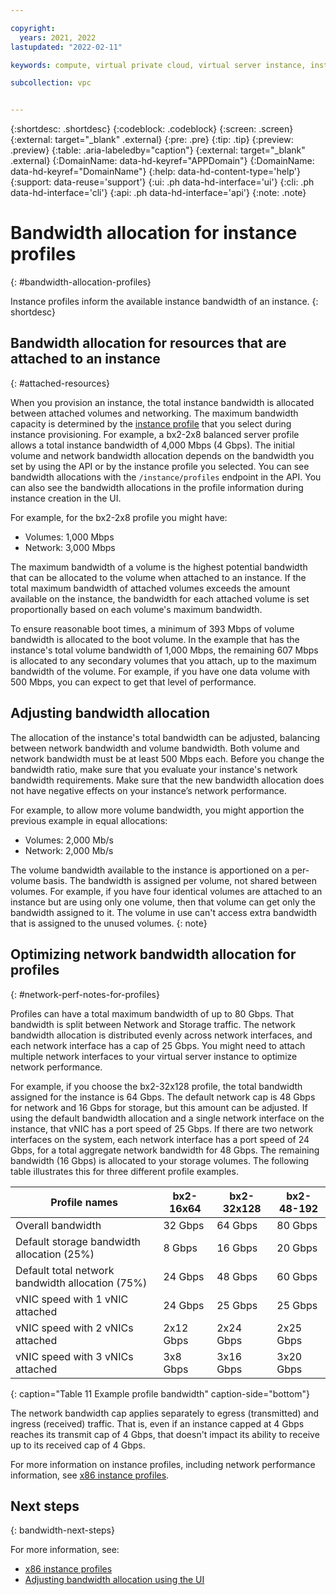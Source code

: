 ```yaml
---

copyright:
  years: 2021, 2022
lastupdated: "2022-02-11"

keywords: compute, virtual private cloud, virtual server instance, instance, bandwidth

subcollection: vpc


---
```


{:shortdesc: .shortdesc}
{:codeblock: .codeblock}
{:screen: .screen}
{:external: target="_blank" .external}
{:pre: .pre}
{:tip: .tip}
{:preview: .preview}
{:table: .aria-labeledby="caption"}
{:external: target="_blank" .external}
{:DomainName: data-hd-keyref="APPDomain"}
{:DomainName: data-hd-keyref="DomainName"}
{:help: data-hd-content-type='help'}
{:support: data-reuse='support'}
{:ui: .ph data-hd-interface='ui'}
{:cli: .ph data-hd-interface='cli'}
{:api: .ph data-hd-interface='api'}
{:note: .note}

# Bandwidth allocation for instance profiles
{: #bandwidth-allocation-profiles}

Instance profiles inform the available instance bandwidth of an instance.
{: shortdesc}

## Bandwidth allocation for resources that are attached to an instance
{: #attached-resources}

When you provision an instance, the total instance bandwidth is allocated between attached volumes and networking. The maximum bandwidth capacity is determined by the [instance profile](/docs/vpc?topic=vpc-profiles&interface=ui) that you select during instance provisioning. For example, a bx2-2x8 balanced server profile allows a total instance bandwidth of 4,000 Mbps (4 Gbps). The initial volume and network bandwidth allocation depends on the bandwidth you set by using the API or by the instance profile you selected. You can see bandwidth allocations with the `/instance/profiles` endpoint in the API. You can also see the bandwidth allocations in the profile information during instance creation in the UI.

For example, for the bx2-2x8 profile you might have:

* Volumes: 1,000 Mbps
* Network: 3,000 Mbps

The maximum bandwidth of a volume is the highest potential bandwidth that can be allocated to the volume when attached to an instance. If the total maximum bandwidth of attached volumes exceeds the amount available on the instance, the bandwidth for each attached volume is set proportionally based on each volume's maximum bandwidth.

To ensure reasonable boot times, a minimum of 393 Mbps of volume bandwidth is allocated to the boot volume. In the example that has the instance's total volume bandwidth of 1,000 Mbps, the remaining 607 Mbps is allocated to any secondary volumes that you attach, up to the maximum bandwidth of the volume. For example, if you have one data volume with 500 Mbps, you can expect to get that level of performance.

## Adjusting bandwidth allocation

The allocation of the instance's total bandwidth can be adjusted, balancing between network bandwidth and volume bandwidth. Both volume and network bandwidth must be at least 500 Mbps each. Before you change the bandwidth ratio, make sure that you evaluate your instance's network bandwidth requirements. Make sure that the new bandwidth allocation does not have negative effects on your instance’s network performance.

For example, to allow more volume bandwidth, you might apportion the previous example in equal allocations:

* Volumes: 2,000 Mb/s
* Network: 2,000 Mb/s

The volume bandwidth available to the instance is apportioned on a per-volume basis. The bandwidth is assigned per volume, not shared between volumes. For example, if you have four identical volumes are attached to an instance but are using only one volume, then that volume can get only the bandwidth assigned to it. The volume in use can't access extra bandwidth that is assigned to the unused volumes.
{: note}

<!--Customers will have the ability to modify the amount provided to volume bandwidth within the overall instance limits. A default amount of volume bandwidth will be set on each instance profile.
1Gbps-2Gbps per-vCPU with a limit of 80Gbps-->

## Optimizing network bandwidth allocation for profiles
{: #network-perf-notes-for-profiles}

Profiles can have a total maximum bandwidth of up to 80 Gbps. That bandwidth is split between Network and Storage traffic. The network bandwidth allocation is distributed evenly across network interfaces, and each network interface has a cap of 25 Gbps. You might need to attach multiple network interfaces to your virtual server instance to optimize network performance.

For example, if you choose the bx2-32x128 profile, the total bandwidth assigned for the instance is 64 Gbps. The default network cap is 48 Gbps for network and 16 Gbps for storage, but this amount can be adjusted. If using the default bandwidth allocation and a single network interface on the instance, that vNIC has a port speed of 25 Gbps. If there are two network interfaces on the system, each network interface has a port speed of 24 Gbps, for a total aggregate network bandwidth for 48 Gbps. The remaining bandwidth (16 Gbps) is allocated to your storage volumes. The following table illustrates this for three different profile examples.

| Profile names | bx2-16x64 | bx2-32x128 | bx2-48-192 |
| --- | --- | --- | --- |
| Overall bandwidth | 32 Gbps | 64 Gbps | 80 Gbps |
| Default storage bandwidth allocation (25%) | 8 Gbps | 16 Gbps | 20 Gbps |
| Default total network bandwidth allocation (75%) | 24 Gbps | 48 Gbps | 60 Gbps |
| vNIC speed with 1 vNIC attached | 24 Gbps | 25 Gbps | 25 Gbps |
| vNIC speed with 2 vNICs attached | 2x12 Gbps | 2x24 Gbps | 2x25 Gbps |
| vNIC speed with 3 vNICs attached | 3x8 Gbps | 3x16 Gbps | 3x20 Gbps |
{: caption="Table 11 Example profile bandwidth" caption-side="bottom"}

The network bandwidth cap applies separately to egress (transmitted) and ingress (received) traffic. That is, even if an instance capped at 4 Gbps reaches its transmit cap of 4 Gbps, that doesn't impact its ability to receive up to its received cap of 4 Gbps.

<!--Customers will have the ability to modify the amount provided to volume bandwidth within the overall instance limits. A default amount of volume bandwidth will be set on each instance profile.
1Gbps-2Gbps per-vCPU with a limit of 80Gbps-->

For more information on instance profiles, including network performance information, see [x86 instance profiles](/docs/vpc?topic=vpc-profiles&interface=ui).


<!-- Do we want to communicate this?-->
<!-- The 2Gbps per-vCPU is a maximum allocation for an instance. The actual allocation of networking bandwidth to an instance is determined by the number of attached vNICs. The maximum allocation for each vNIC is provided on the instance profile and for all existing profiles is 16Gb/s. This means that if only 1 vNIC is attached at-most 16Gb/s is allocated to the instance. -->

## Next steps
{: bandwidth-next-steps}

For more information, see:
* [x86 instance profiles](/docs/vpc?topic=vpc-profiles&interface=ui)
* [Adjusting bandwidth allocation using the UI](/docs/vpc?topic=vpc-managing-virtual-server-instances&interface=ui#adjusting-bandwidth-allocation-ui)
